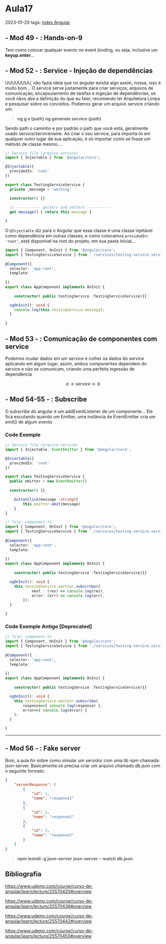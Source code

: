 # Aula17
2023-01-29
tags: [index Angular](../index%20Angular.md)

## - Mod 49 - : Hands-on-9

Tem como colocar qualquer evento no event binding, ou seja, inclusive um  **keyup.enter**...

## - Mod 52 - : Service - Injeção de dependências

UUUUUUUU, não fazia ideia que no angular existia algo assim, nossa, isso é muito bom... O service serve justamente para criar serviços, arquivos de comunicação, encapsulamento de tarefas e ingeção de dependências, se você nãos abe a definição do que eu falei, recomendo ler Arquitetura Limpa e pesquisar sobre os conceitos. Podemos gerar um arquivo service criando um:
> **ng g s (path)**
> **ng generate service (path)**

Sendo path o caminho e por padrão o path que você está, geralmente usado service/servicename. Ao criar o seu service, para importa-lo em qualquer outro lugar da sua aplicação, é só importar como se fosse um método de classe mesmo....

~~~ts
// Service file (arquivo service)
import { Injectable } from '@angular/core';

@Injectable({
  providedIn: 'root'
})

export class TestingServiceService {
  private _message = 'working'

  constructor() {}
  
  // ----------- getters and setters -----------
  get message() { return this.message }

}
~~~

O `@Injectable` diz para o Angular que essa classe é uma classe injetável como dependência em outras classes, e como colocamos `providedIn: 'root'`, está disponível na root do projeto, em sua pasta inicial...

~~~ts
import { Component, OnInit } from '@angular/core';
import { TestingServiceService } from './services/testing-service.service';
  
@Component({
  selector: 'app-root',
  template: `
	`
})
export class AppComponent implements OnInit {
	
	constructor( public testingService :TestingServiceService){}

  ngOnInit(): void {
    console.log(this.testingService.message);
  }

}
~~~


## - Mod 53 - : Comunicação de componentes com service

Podemos mudar dados em um service e colher os dados do service aplicando em algum lugar, assim, ambos componentes dependem do service e não se comunicam, criando uma perfeita ingessão de dependência

$$a → service ← b$$

## - Mod 54-55 - : Subscribe

O subscribe do angular é um addEventListener de um componente... Ele fica escutando quando um Emitter, uma instância de EventEmitter cria um emit() de algum evento

### Code Exemple

~~~ts
// Service file (arquivo service)
import { Injectable, EventEmitter } from '@angular/core';

@Injectable({
  providedIn: 'root'
})

export class TestingServiceService {
  public emitter = new EventEmitter()
	 
  constructor() {}

	buttonClick(message :string){
		this.emitter.emit(message)
	}
}
~~~

~~~ts
// file: component.ts
import { Component, OnInit } from '@angular/core';
import { TestingServiceService } from './services/testing-service.service';
  
@Component({
  selector: 'app-root',
  template: `
	`
})
export class AppComponent implements OnInit {
	
	constructor( public testingService :TestingServiceService){}

  ngOnInit(): void {
    this.testingService.emitter.subscribe({
			next : (res) => console.log(res),
			error: (err) => console.log(err),
		});
  }

}
~~~
### Code Exemple Antigo [Deprecated]

~~~ts
// file: component.ts
import { Component, OnInit } from '@angular/core';
import { TestingServiceService } from './services/testing-service.service';
  
@Component({
  selector: 'app-root',
  template: `
	`
})
export class AppComponent implements OnInit {
	
	constructor( public testingService :TestingServiceService){}

  ngOnInit(): void {
    this.testingService.emitter.subscribe( 
	    response=>{ console.log(response) },
	    error=>{ console.log(error) }
    );
  }

}
~~~

-----------------------------------------------

## - Mod 56 - : Fake server

Bom, a aula foi sobre como simular um servidor com uma lib npm chamada: json-server. Basicamente só precisa criar um arquivo chamado db.json com o seguinte formato:

~~~json
{
    "serverResponse": [
        {
            "id": 1,
            "name": "response1"
        },
        {
            "id": 2,
            "name": "response2"
        },
        {
            "id": 3,
            "name": "response3"
        }
    ]
}
~~~

> **npm install -g json-server**
> **json-server --watch db.json**


## Bibliografia

https://www.udemy.com/course/curso-de-angular/learn/lecture/25570420#overview

https://www.udemy.com/course/curso-de-angular/learn/lecture/25570438#overview

https://www.udemy.com/course/curso-de-angular/learn/lecture/25570442#overview

https://www.udemy.com/course/curso-de-angular/learn/lecture/25570450#overview